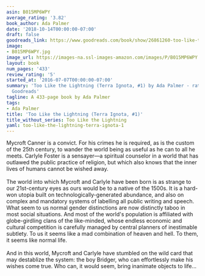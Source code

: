 ```yaml
---
asin: B015MP6WPY
average_rating: '3.82'
book_author: Ada Palmer
date: '2018-10-14T00:00:00-07:00'
draft: false
goodreads_link: https://www.goodreads.com/book/show/26861260-too-like-the-lightning
image:
- B015MP6WPY.jpg
image_url: https://images-na.ssl-images-amazon.com/images/P/B015MP6WPY.01._SCLZZZZZZZ.jpg
layout: book
num_pages: '433'
review_rating: '5'
started_at: '2016-07-07T00:00:00-07:00'
summary: 'Too Like the Lightning (Terra Ignota, #1) by Ada Palmer - rated 3.82/5 on
  Goodreads'
tagline: A 433-page book by Ada Palmer
tags:
- Ada Palmer
title: 'Too Like the Lightning (Terra Ignota, #1)'
title_without_series: Too Like the Lightning
yaml: too-like-the-lightning-terra-ignota-1
---
```


Mycroft Canner is a convict. For his crimes he is required, as is the custom of the 25th century, to wander the world being as useful as he can to all he meets. Carlyle Foster is a sensayer—a spiritual counselor in a world that has outlawed the public practice of religion, but which also knows that the inner lives of humans cannot be wished away.<br /><br />The world into which Mycroft and Carlyle have been born is as strange to our 21st-century eyes as ours would be to a native of the 1500s. It is a hard-won utopia built on technologically-generated abundance, and also on complex and mandatory systems of labelling all public writing and speech. What seem to us normal gender distinctions are now distinctly taboo in most social situations. And most of the world's population is affiliated with globe-girdling clans of the like-minded, whose endless economic and cultural competition is carefully managed by central planners of inestimable subtlety. To us it seems like a mad combination of heaven and hell. To them, it seems like normal life.<br /><br />And in this world, Mycroft and Carlyle have stumbled on the wild card that may destablize the system: the boy Bridger, who can effortlessly make his wishes come true. Who can, it would seem, bring inanimate objects to life...